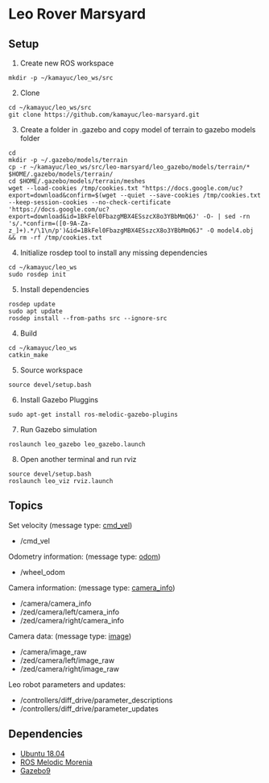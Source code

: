 # Leo Rover Marsyard
## Setup
1. Create new ROS workspace
```
mkdir -p ~/kamayuc/leo_ws/src
```
2. Clone
```
cd ~/kamayuc/leo_ws/src
git clone https://github.com/kamayuc/leo-marsyard.git
```
3. Create a folder in .gazebo and copy model of terrain to gazebo models folder
```
cd
mkdir -p ~/.gazebo/models/terrain
cp -r ~/kamayuc/leo_ws/src/leo-marsyard/leo_gazebo/models/terrain/* $HOME/.gazebo/models/terrain/
cd $HOME/.gazebo/models/terrain/meshes
wget --load-cookies /tmp/cookies.txt "https://docs.google.com/uc?export=download&confirm=$(wget --quiet --save-cookies /tmp/cookies.txt --keep-session-cookies --no-check-certificate 'https://docs.google.com/uc?export=download&id=1BkFel0FbazgMBX4ESszcX8o3YBbMmQ6J' -O- | sed -rn 's/.*confirm=([0-9A-Za-z_]+).*/\1\n/p')&id=1BkFel0FbazgMBX4ESszcX8o3YBbMmQ6J" -O model4.obj && rm -rf /tmp/cookies.txt
```
4. Initialize rosdep tool to install any missing dependencies
```
cd ~/kamayuc/leo_ws
sudo rosdep init
```
5. Install dependencies
```
rosdep update
sudo apt update
rosdep install --from-paths src --ignore-src
```
4. Build
```
cd ~/kamayuc/leo_ws
catkin_make
```
5. Source workspace
```
source devel/setup.bash
```
6. Install Gazebo Pluggins
```
sudo apt-get install ros-melodic-gazebo-plugins
```
7. Run Gazebo simulation
```
roslaunch leo_gazebo leo_gazebo.launch
```
8. Open another terminal and run rviz
```
source devel/setup.bash
roslaunch leo_viz rviz.launch
```

## Topics

Set velocity (message type: [cmd_vel](http://docs.ros.org/melodic/api/geometry_msgs/html/msg/Twist.html))
* /cmd_vel

Odometry information: (message type: [odom](http://docs.ros.org/melodic/api/geometry_msgs/html/msg/TwistStamped.html))
* /wheel_odom

Camera information: (message type: [camera_info](http://docs.ros.org/melodic/api/sensor_msgs/html/msg/CameraInfo.html))
* /camera/camera_info
* /zed/camera/left/camera_info
* /zed/camera/right/camera_info

Camera data: (message type: [image](http://docs.ros.org/melodic/api/sensor_msgs/html/msg/Image.html))
* /camera/image_raw
* /zed/camera/left/image_raw
* /zed/camera/right/image_raw

Leo robot parameters and updates:
* /controllers/diff_drive/parameter_descriptions
* /controllers/diff_drive/parameter_updates

## Dependencies

* [Ubuntu 18.04](https://releases.ubuntu.com/18.04)
* [ROS Melodic Morenia](http://wiki.ros.org/melodic/Installation/Ubuntu)
* [Gazebo9](http://gazebosim.org/tutorials/?tut=ros_wrapper_versions)
